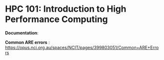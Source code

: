 # HPC 101: Introduction to High Performance Computing

**Documentation**: 

**Common ARE errors** : https://opus.nci.org.au/spaces/NCIT/pages/399803051/Common+ARE+Errors
